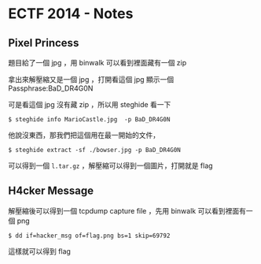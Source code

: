 # ECTF 2014 - Notes

## Pixel Princess

題目給了一個 jpg ，用 binwalk 可以看到裡面藏有一個 zip 

拿出來解壓縮又是一個 jpg ，打開看這個 jpg 顯示一個 Passphrase:BaD_DR4G0N

可是看這個 jpg 沒有藏 zip ，所以用 steghide 看一下

```$ steghide info MarioCastle.jpg  -p BaD_DR4G0N```

他說沒東西，那我們把這個用在最一開始的文件，

```$ steghide extract -sf ./bowser.jpg -p BaD_DR4G0N```

可以得到一個 ```l.tar.gz``` ，解壓縮可以得到一個圖片，打開就是 flag


## H4cker Message

解壓縮後可以得到一個 tcpdump capture file ，先用 binwalk 可以看到裡面有一個 png

```$ dd if=hacker_msg of=flag.png bs=1 skip=69792```

這樣就可以得到 flag 